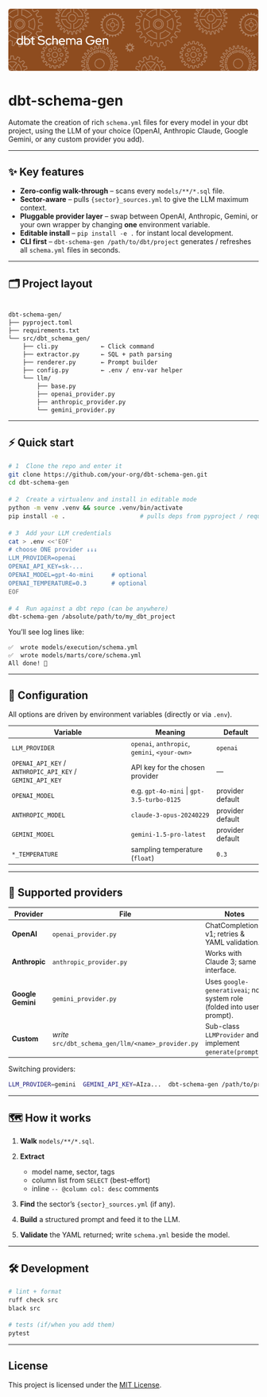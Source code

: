 ![Schema Gen](img/header.png)

# dbt-schema-gen

Automate the creation of rich `schema.yml` files for every model in your dbt
project, using the LLM of your choice (OpenAI, Anthropic Claude, Google Gemini,
or any custom provider you add).

---

## ✨ Key features

* **Zero-config walk-through** – scans every `models/**/*.sql` file.
* **Sector-aware** – pulls `{sector}_sources.yml` to give the LLM maximum
  context.
* **Pluggable provider layer** – swap between OpenAI, Anthropic, Gemini, or
  your own wrapper by changing **one** environment variable.
* **Editable install** – `pip install -e .` for instant local development.
* **CLI first** – `dbt-schema-gen /path/to/dbt/project` generates / refreshes
  all `schema.yml` files in seconds.

---

## 🗂️ Project layout

```

dbt-schema-gen/
├── pyproject.toml
├── requirements.txt
└── src/dbt_schema_gen/
    ├── cli.py            ← Click command
    ├── extractor.py      ← SQL + path parsing
    ├── renderer.py       ← Prompt builder
    ├── config.py         ← .env / env-var helper
    └── llm/
        ├── base.py
        ├── openai_provider.py
        ├── anthropic_provider.py
        └── gemini_provider.py

````

---

## ⚡ Quick start

```bash
# 1  Clone the repo and enter it
git clone https://github.com/your-org/dbt-schema-gen.git
cd dbt-schema-gen

# 2  Create a virtualenv and install in editable mode
python -m venv .venv && source .venv/bin/activate
pip install -e .                     # pulls deps from pyproject / requirements

# 3  Add your LLM credentials
cat > .env <<'EOF'
# choose ONE provider ↓↓↓
LLM_PROVIDER=openai
OPENAI_API_KEY=sk-...
OPENAI_MODEL=gpt-4o-mini     # optional
OPENAI_TEMPERATURE=0.3       # optional
EOF

# 4  Run against a dbt repo (can be anywhere)
dbt-schema-gen /absolute/path/to/my_dbt_project
````

You’ll see log lines like:

```
✅  wrote models/execution/schema.yml
✅  wrote models/marts/core/schema.yml
All done! 🎉
```

---

## 🔧 Configuration

All options are driven by environment variables (directly or via `.env`).

| Variable                                                  | Meaning                                       | Default          |
| --------------------------------------------------------- | --------------------------------------------- | ---------------- |
| `LLM_PROVIDER`                                            | `openai`, `anthropic`, `gemini`, `<your-own>` | `openai`         |
| `OPENAI_API_KEY` / `ANTHROPIC_API_KEY` / `GEMINI_API_KEY` | API key for the chosen provider               | —                |
| `OPENAI_MODEL`                                            | e.g. `gpt-4o-mini` \| `gpt-3.5-turbo-0125`    | provider default |
| `ANTHROPIC_MODEL`                                         | `claude-3-opus-20240229`                      | provider default |
| `GEMINI_MODEL`                                            | `gemini-1.5-pro-latest`                       | provider default |
| `*_TEMPERATURE`                                           | sampling temperature (`float`)                | `0.3`            |

---

## 💬 Supported providers

| Provider          | File                                                | Notes                                                                 |
| ----------------- | --------------------------------------------------- | --------------------------------------------------------------------- |
| **OpenAI**        | `openai_provider.py`                                | ChatCompletion v1; retries & YAML validation.                         |
| **Anthropic**     | `anthropic_provider.py`                             | Works with Claude 3; same interface.                                  |
| **Google Gemini** | `gemini_provider.py`                                | Uses `google-generativeai`; no system role (folded into user prompt). |
| **Custom**        | *write* `src/dbt_schema_gen/llm/<name>_provider.py` | Sub-class `LLMProvider` and implement `generate(prompt)`.             |

Switching providers:

```bash
LLM_PROVIDER=gemini  GEMINI_API_KEY=AIza...  dbt-schema-gen /path/to/project
```

---

## 🗺️ How it works

1. **Walk** `models/**/*.sql`.
2. **Extract**

   * model name, sector, tags
   * column list from `SELECT` (best-effort)
   * inline `-- @column col: desc` comments
3. **Find** the sector’s `{sector}_sources.yml` (if any).
4. **Build** a structured prompt and feed it to the LLM.
5. **Validate** the YAML returned; write `schema.yml` beside the model.

---

## 🛠️ Development

```bash
# lint + format
ruff check src
black src

# tests (if/when you add them)
pytest
```

---

## License

This project is licensed under the [MIT License](LICENSE).



